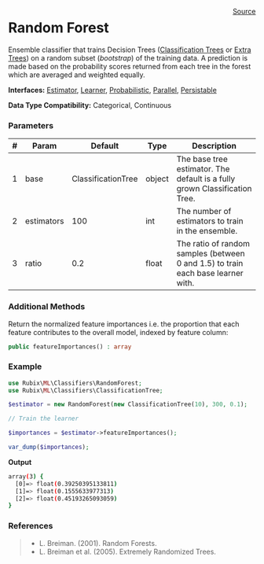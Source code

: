 <span style="float:right;"><a href="https://github.com/RubixML/RubixML/blob/master/src/Classifiers/RandomForest.php">Source</a></span>

# Random Forest
Ensemble classifier that trains Decision Trees ([Classification Trees](classification-tree.md) or [Extra Trees](extra-tree-classifier.md)) on a random subset (*bootstrap*) of the training data. A prediction is made based on the probability scores returned from each tree in the forest which are averaged and weighted equally.

**Interfaces:** [Estimator](../estimator.md), [Learner](../learner.md), [Probabilistic](../probabilistic.md), [Parallel](../parallel.md), [Persistable](../persistable.md)

**Data Type Compatibility:** Categorical, Continuous

### Parameters
| # | Param | Default | Type | Description |
|---|---|---|---|---|
| 1 | base | ClassificationTree | object | The base tree estimator. The default is a fully grown Classification Tree. |
| 2 | estimators | 100 | int | The number of estimators to train in the ensemble. |
| 3 | ratio | 0.2 | float | The ratio of random samples (between 0 and 1.5) to train each base learner with. |

### Additional Methods
Return the normalized feature importances i.e. the proportion that each feature contributes to the overall model, indexed by feature column:
```php
public featureImportances() : array
```

### Example
```php
use Rubix\ML\Classifiers\RandomForest;
use Rubix\ML\Classifiers\ClassificationTree;

$estimator = new RandomForest(new ClassificationTree(10), 300, 0.1);

// Train the learner

$importances = $estimator->featureImportances();

var_dump($importances);
```

**Output**

```sh
array(3) {
  [0]=> float(0.39250395133811)
  [1]=> float(0.1555633977313)
  [2]=> float(0.45193265093059)
}
```

### References
>- L. Breiman. (2001). Random Forests.
>- L. Breiman et al. (2005). Extremely Randomized Trees.